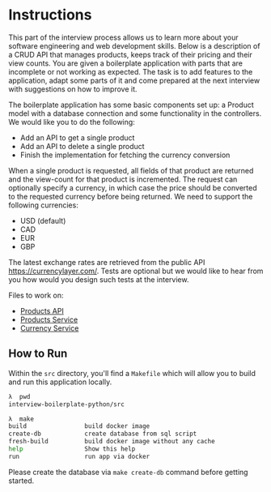 # Instructions

This part of the interview process allows us to learn more about your software engineering and web development skills. Below is a description of a CRUD API that manages products, keeps track of their pricing and their view counts. You are given a boilerplate application with parts that are incomplete or not working as expected. The task is to add features to the application, adapt some parts of it and come prepared at the next interview with suggestions on how to improve it.

The boilerplate application has some basic components set up: a Product model with a database connection and some functionality in the controllers. We would like you to do the following:

- Add an API to get a single product
- Add an API to delete a single product
- Finish the implementation for fetching the currency conversion

When a single product is requested, all fields of that product are returned and the view-count for that product is incremented. The request can optionally specify a currency, in which case the price should be converted to the requested currency before being returned. We need to support the following currencies:

- USD (default)
- CAD
- EUR
- GBP

The latest exchange rates are retrieved from the public API https://currencylayer.com/. Tests are optional but we would like to hear from you how would you design such tests at the interview.

Files to work on:

- [Products API](src/manage_products/api/products.py)
- [Products Service](src/manage_products/services/product.py)
- [Currency Service](src/manage_products/services/currency.py)

## How to Run

Within the `src` directory, you'll find a `Makefile` which will allow you to build and run this application locally.

```sh
λ  pwd
interview-boilerplate-python/src

λ  make
build                build docker image
create-db            create database from sql script
fresh-build          build docker image without any cache
help                 Show this help
run                  run app via docker
```

Please create the database via `make create-db` command before getting started.
